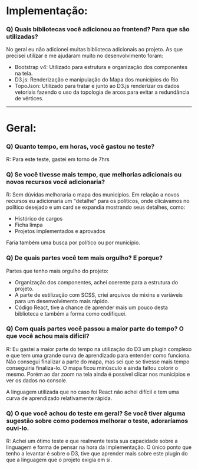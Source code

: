 # Implementação:

### Q) Quais bibliotecas você adicionou ao frontend? Para que são utilizadas?
No geral eu não adicionei muitas biblioteca adicionais ao projeto. As que precisei utilizar e me ajudaram muito no desenvolvimento foram: 

- Bootstrap v4: Utilizado para estrutura e organização dos componentes na tela. 
- D3.js: Renderização e manipulação do Mapa dos municípios do Rio
- TopoJson: Utilizado para tratar e junto ao D3.js renderizar os dados vetoriais fazendo o uso da topologia de arcos para evitar a redundância de vértices. 

---

# Geral:

### Q) Quanto tempo, em horas, você gastou no teste?
R: Para este teste, gastei em torno de 7hrs

### Q) Se você tivesse mais tempo, que melhorias adicionais ou novos recursos você adicionaria?
R: Sem dúvidas melhoraria o mapa dos municípios. Em relação a novos recursos eu adicionaria um "detalhe" para os políticos, onde clicávamos no político desejado e um card se expandia mostrando seus detalhes, como:
- Histórico de cargos
- Ficha limpa
- Projetos implementados e aprovados

Faria também uma busca por político ou por município.


### Q) De quais partes você tem mais orgulho? E porque?
Partes que tenho mais orgulho do projeto: 
- Organização dos componentes, achei coerente para a estrutura do projeto.
- A parte de estilização com SCSS, criei arquivos de mixins e variáveis para um desenvolvimento mais rápido. 
- Código React, tive a chance de aprender mais um pouco desta biblioteca e também a forma como codifiquei. 

### Q) Com quais partes você passou a maior parte do tempo? O que você achou mais difícil?
R: Eu gastei a maior parte do tempo na utilização do D3 um plugin complexo e que tem uma grande curva de aprendizado para entender como funciona.
Não consegui finalizar a parte do mapa, mas sei que se tivesse mais tempo conseguiria finaliza-lo. O mapa ficou minúsculo e ainda faltou colorir o mesmo. Porém ao dar zoom na tela ainda é possível clicar nos municípios e ver os dados no console. 

A linguagem utilizada que no caso foi React não achei difícil e tem uma curva de aprendizado relativamente rápida. 

### Q) O que você achou do teste em geral? Se você tiver alguma sugestão sobre como podemos melhorar o teste, adoraríamos ouvi-lo.
R: Achei um ótimo teste e que realmente testa sua capacidade sobre a linguagem e forma de pensar na hora da implementação. 
O único ponto que tenho a levantar é sobre o D3, tive que aprender mais sobre este plugin do que a linguagem que o projeto exigia em si.
